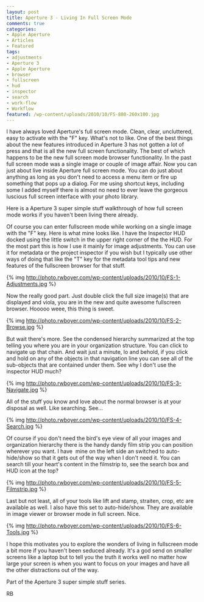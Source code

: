```yaml
---
layout: post
title: Aperture 3 - Living In Full Screen Mode
comments: true
categories:
- Apple Aperture
- Articles
- Featured
tags:
- adjustments
- Aperture 3
- Apple Aperture
- browser
- fullscreen
- hud
- inspector
- search
- work-flow
- Workflow
featured: /wp-content/uploads/2010/10/FS-880-260x100.jpg
---
```

I have always loved Aperture's full screen mode. Clean, clear, uncluttered, easy to activate with the "F" key. What's not to like. One of the best things about the new features introduced in Aperture 3 has not gotten a lot of press and that is all the new full screen functionality. The best of which happens to be the new full screen mode browser functionality. In the past full screen mode was a single image or couple of image affair. Now you can just about live inside Aperture full screen mode. You can do just about anything as long as you don't need to access a menu item or fire up something that pops up a dialog. For me using shortcut keys, including some I added myself there is almost no need to ever leave the gorgeous luscious full screen interface with your photo library.

Here is a Aperture 3 super simple stuff walkthrough of how full screen mode works if you haven't been living there already.

Of course you can enter fullscreen mode while working on a single image with the "F" key. Here is what mine looks like. I have the Inspector HUD docked using the little switch in the upper right corner of the the HUD. For the most part this is how I use it mainly for image adjustments. You can use it for metadata or the project inspector if you wish but I typically use other ways of doing that like the "T" key for the metadata tool tips and new features of the fullscreen browser for that stuff.

{% img http://photo.rwboyer.com/wp-content/uploads/2010/10/FS-1-Adjustments.jpg %}

Now the really good part. Just double click the full size image(s) that are displayed and viola, you are in the new and quite awesome fullscreen browser. Hooooo weee, this thing is sweet.

{% img http://photo.rwboyer.com/wp-content/uploads/2010/10/FS-2-Browse.jpg %}

But wait there's more. See the condensed hierarchy summarized at the top telling you where you are in your organization structure. You can click to navigate up that chain. And wait just a minute, lo and behold, if you click and hold on any of the objects in that navigation line you can see all of the sub-objects that are contained under them. See why I don't use the inspector HUD much?

{% img http://photo.rwboyer.com/wp-content/uploads/2010/10/FS-3-Navigate.jpg %}

All of the stuff you know and love about the normal browser is at your disposal as well. Like searching. See...

{% img http://photo.rwboyer.com/wp-content/uploads/2010/10/FS-4-Search.jpg %}

Of course if you don't need the bird's eye view of all your images and organization hierarchy there is the handy dandy film strip you can position wherever you want. I have  mine on the left side an switched to auto-hide/show so that it gets out of the way when I don't need it. You can search till your heart's content in the filmstrip to, see the search box and HUD icon at the top?

{% img http://photo.rwboyer.com/wp-content/uploads/2010/10/FS-5-Filmstrip.jpg %}

Last but not least, all of your tools like lift and stamp, straiten, crop, etc are available as well. I also have this set to auto-hide/show. They are available in image viewer or browser mode in full screen. Nice.

{% img http://photo.rwboyer.com/wp-content/uploads/2010/10/FS-6-Tools.jpg %}

I hope this motivates you to explore the wonders of living in fullscreen mode a bit more if you haven't been seduced already. It's a god send on smaller screens like a laptop but to tell you the truth it works well no matter how large your screen is when you want to focus on your images and have all the other distractions out of the way.

Part of the Aperture 3 super simple stuff series.

RB